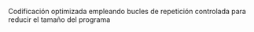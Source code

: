 Codificación optimizada empleando bucles de repetición controlada para reducir el tamaño del programa
